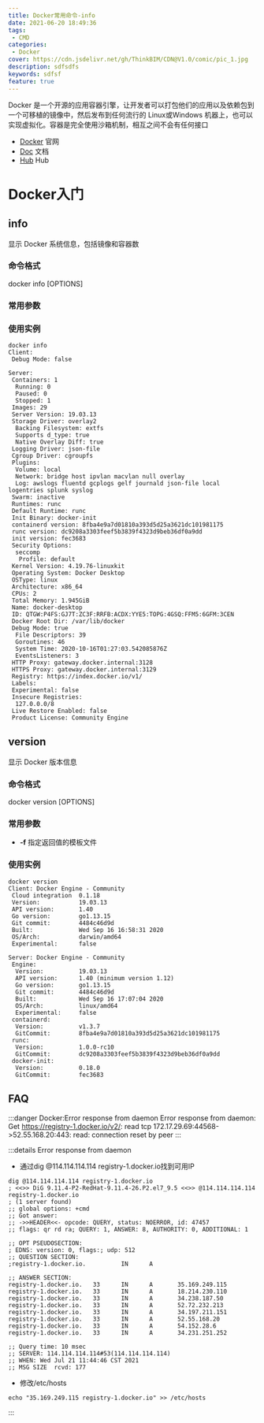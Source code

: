 ```yaml
---
title: Docker常用命令-info
date: 2021-06-20 18:49:36
tags:
 - CMD
categories:
 - Docker
cover: https://cdn.jsdelivr.net/gh/ThinkBIM/CDN@V1.0/comic/pic_1.jpg
description: sdfsdfs
keywords: sdfsf
feature: true
---
```

Docker 是一个开源的应用容器引擎，让开发者可以打包他们的应用以及依赖包到一个可移植的镜像中，然后发布到任何流行的 Linux或Windows 机器上，也可以实现虚拟化。容器是完全使用沙箱机制，相互之间不会有任何接口

- [Docker](https://www.docker.com/) 官网
- [Doc](https://docs.docker.com/) 文档
- [Hub](https://hub.docker.com/) Hub

# Docker入门

## info

显示 Docker 系统信息，包括镜像和容器数

### 命令格式

docker info [OPTIONS]

### 常用参数



### 使用实例



```shell
docker info
Client:
 Debug Mode: false

Server:
 Containers: 1
  Running: 0
  Paused: 0
  Stopped: 1
 Images: 29
 Server Version: 19.03.13
 Storage Driver: overlay2
  Backing Filesystem: extfs
  Supports d_type: true
  Native Overlay Diff: true
 Logging Driver: json-file
 Cgroup Driver: cgroupfs
 Plugins:
  Volume: local
  Network: bridge host ipvlan macvlan null overlay
  Log: awslogs fluentd gcplogs gelf journald json-file local logentries splunk syslog
 Swarm: inactive
 Runtimes: runc
 Default Runtime: runc
 Init Binary: docker-init
 containerd version: 8fba4e9a7d01810a393d5d25a3621dc101981175
 runc version: dc9208a3303feef5b3839f4323d9beb36df0a9dd
 init version: fec3683
 Security Options:
  seccomp
   Profile: default
 Kernel Version: 4.19.76-linuxkit
 Operating System: Docker Desktop
 OSType: linux
 Architecture: x86_64
 CPUs: 2
 Total Memory: 1.945GiB
 Name: docker-desktop
 ID: QTGW:P4FS:GJ7T:ZC3F:RRFB:ACDX:YYE5:TOPG:4GSQ:FFM5:6GFM:3CEN
 Docker Root Dir: /var/lib/docker
 Debug Mode: true
  File Descriptors: 39
  Goroutines: 46
  System Time: 2020-10-16T01:27:03.542085876Z
  EventsListeners: 3
 HTTP Proxy: gateway.docker.internal:3128
 HTTPS Proxy: gateway.docker.internal:3129
 Registry: https://index.docker.io/v1/
 Labels:
 Experimental: false
 Insecure Registries:
  127.0.0.0/8
 Live Restore Enabled: false
 Product License: Community Engine

```

## version

显示 Docker 版本信息

### 命令格式

docker version [OPTIONS]

### 常用参数

- **-f** 指定返回值的模板文件

### 使用实例


```shell
docker version
Client: Docker Engine - Community
 Cloud integration  0.1.18
 Version:           19.03.13
 API version:       1.40
 Go version:        go1.13.15
 Git commit:        4484c46d9d
 Built:             Wed Sep 16 16:58:31 2020
 OS/Arch:           darwin/amd64
 Experimental:      false

Server: Docker Engine - Community
 Engine:
  Version:          19.03.13
  API version:      1.40 (minimum version 1.12)
  Go version:       go1.13.15
  Git commit:       4484c46d9d
  Built:            Wed Sep 16 17:07:04 2020
  OS/Arch:          linux/amd64
  Experimental:     false
 containerd:
  Version:          v1.3.7
  GitCommit:        8fba4e9a7d01810a393d5d25a3621dc101981175
 runc:
  Version:          1.0.0-rc10
  GitCommit:        dc9208a3303feef5b3839f4323d9beb36df0a9dd
 docker-init:
  Version:          0.18.0
  GitCommit:        fec3683

```



## FAQ

:::danger Docker:Error response from daemon
Error response from daemon: Get https://registry-1.docker.io/v2/: read tcp 172.17.29.69:44568->52.55.168.20:443: read: connection reset by peer
:::

:::details Error response from daemon

- 通过dig @114.114.114.114 registry-1.docker.io找到可用IP
```shell
dig @114.114.114.114 registry-1.docker.io
; <<>> DiG 9.11.4-P2-RedHat-9.11.4-26.P2.el7_9.5 <<>> @114.114.114.114 registry-1.docker.io
; (1 server found)
;; global options: +cmd
;; Got answer:
;; ->>HEADER<<- opcode: QUERY, status: NOERROR, id: 47457
;; flags: qr rd ra; QUERY: 1, ANSWER: 8, AUTHORITY: 0, ADDITIONAL: 1

;; OPT PSEUDOSECTION:
; EDNS: version: 0, flags:; udp: 512
;; QUESTION SECTION:
;registry-1.docker.io.          IN      A

;; ANSWER SECTION:
registry-1.docker.io.   33      IN      A       35.169.249.115
registry-1.docker.io.   33      IN      A       18.214.230.110
registry-1.docker.io.   33      IN      A       34.238.187.50
registry-1.docker.io.   33      IN      A       52.72.232.213
registry-1.docker.io.   33      IN      A       34.197.211.151
registry-1.docker.io.   33      IN      A       52.55.168.20
registry-1.docker.io.   33      IN      A       54.152.28.6
registry-1.docker.io.   33      IN      A       34.231.251.252

;; Query time: 10 msec
;; SERVER: 114.114.114.114#53(114.114.114.114)
;; WHEN: Wed Jul 21 11:44:46 CST 2021
;; MSG SIZE  rcvd: 177
```

- 修改/etc/hosts
```shell
echo "35.169.249.115 registry-1.docker.io" >> /etc/hosts
```

:::









